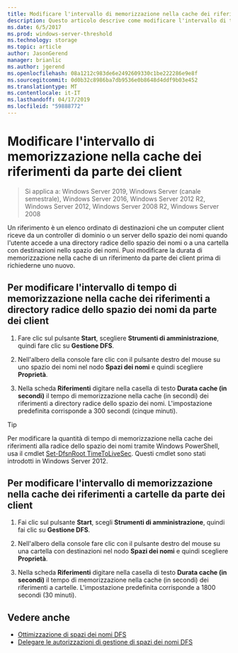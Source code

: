 ```yaml
---
title: Modificare l'intervallo di memorizzazione nella cache dei riferimenti da parte dei client
description: Questo articolo descrive come modificare l'intervallo di tempo di memorizzazione nella cache dei riferimenti da parte dei client
ms.date: 6/5/2017
ms.prod: windows-server-threshold
ms.technology: storage
ms.topic: article
author: JasonGerend
manager: brianlic
ms.author: jgerend
ms.openlocfilehash: 08a1212c983de6e2492609330c1be222286e9e8f
ms.sourcegitcommit: 0d0b32c8986ba7db9536e0b8648d4ddf9b03e452
ms.translationtype: MT
ms.contentlocale: it-IT
ms.lasthandoff: 04/17/2019
ms.locfileid: "59888772"
---
```

# <a name="change-the-amount-of-time-that-clients-cache-referrals"></a>Modificare l'intervallo di memorizzazione nella cache dei riferimenti da parte dei client

> Si applica a: Windows Server 2019, Windows Server (canale semestrale), Windows Server 2016, Windows Server 2012 R2, Windows Server 2012, Windows Server 2008 R2, Windows Server 2008

Un riferimento è un elenco ordinato di destinazioni che un computer client riceve da un controller di dominio o un server dello spazio dei nomi quando l'utente accede a una directory radice dello spazio dei nomi o a una cartella con destinazioni nello spazio dei nomi. Puoi modificare la durata di memorizzazione nella cache di un riferimento da parte dei client prima di richiederne uno nuovo.

## <a name="to-change-the-amount-of-time-that-clients-cache-namespace-root-referrals"></a>Per modificare l'intervallo di tempo di memorizzazione nella cache dei riferimenti a directory radice dello spazio dei nomi da parte dei client

1.  Fare clic sul pulsante **Start**, scegliere **Strumenti di amministrazione**, quindi fare clic su **Gestione DFS**.

2.  Nell'albero della console fare clic con il pulsante destro del mouse su uno spazio dei nomi nel nodo **Spazi dei nomi** e quindi scegliere **Proprietà**.

3.  Nella scheda **Riferimenti** digitare nella casella di testo **Durata cache (in secondi)** il tempo di memorizzazione nella cache (in secondi) dei riferimenti a directory radice dello spazio dei nomi. L'impostazione predefinita corrisponde a 300 secondi (cinque minuti).

> [!TIP]
> Per modificare la quantità di tempo di memorizzazione nella cache dei riferimenti alla radice dello spazio dei nomi tramite Windows PowerShell, usa il cmdlet [Set-DfsnRoot TimeToLiveSec](https://technet.microsoft.com/library/jj884281.aspx). Questi cmdlet sono stati introdotti in Windows Server 2012.

## <a name="to-change-the-amount-of-time-that-clients-cache-folder-referrals"></a>Per modificare l'intervallo di memorizzazione nella cache dei riferimenti a cartelle da parte dei client

1.  Fai clic sul pulsante **Start**, scegli **Strumenti di amministrazione**, quindi fai clic su **Gestione DFS**.

2.  Nell'albero della console fare clic con il pulsante destro del mouse su una cartella con destinazioni nel nodo **Spazi dei nomi** e quindi scegliere **Proprietà**.

3.  Nella scheda **Riferimenti** digitare nella casella di testo **Durata cache (in secondi)** il tempo di memorizzazione nella cache (in secondi) dei riferimenti a cartelle. L'impostazione predefinita corrisponde a 1800 secondi (30 minuti).

## <a name="see-also"></a>Vedere anche

-   [Ottimizzazione di spazi dei nomi DFS](tuning-dfs-namespaces.md)
-   [Delegare le autorizzazioni di gestione di spazi dei nomi DFS](delegate-management-permissions-for-dfs-namespaces.md)


